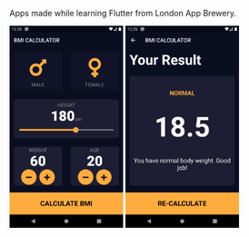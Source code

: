 Apps made while learning Flutter from London App Brewery.

<img src="Screenshot_1.png" width="200px">
<img src="Screenshot_2.png" width="200px">
